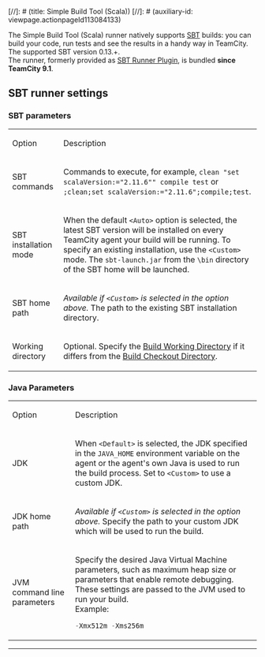 [//]: # (title: Simple Build Tool (Scala))
[//]: # (auxiliary-id: viewpage.actionpageId113084133)

The Simple Build Tool (Scala) runner natively supports [SBT](http://www.scala-sbt.org/) builds: you can build your code, run tests and see the results in a handy way in TeamCity. The supported SBT version 0.13.\+.   
The runner, formerly provided as [SBT Runner Plugin](https://confluence.jetbrains.com/display/TW/SBT+Runner+Plugin), is bundled __since TeamCity 9.1__.



## SBT runner settings


### SBT parameters



<table>
<tr>


<td>

Option 


</td>


<td>

Description 


</td>
</tr>
<tr>


<td>

SBT commands 


</td>


<td>

Commands to execute, for example, `clean "set scalaVersion:="2.11.6"" compile test` or `;clean;set scalaVersion:="2.11.6";compile;test`. 


</td>
</tr>
<tr>


<td>

SBT installation mode 


</td>


<td>

When the default `<Auto>` option is selected, the latest SBT version will be installed on every TeamCity agent your build will be running. To specify an existing installation, use the `<Custom>` mode. The `sbt-launch.jar` from the `\bin` directory of the SBT home will be launched. 


</td>
</tr>
<tr>


<td>

SBT home path 


</td>


<td>

_Available if `<Custom>` is selected in the option above._ The path to the existing SBT installation directory.


</td>
</tr>
<tr>


<td>

Working directory 


</td>


<td>

Optional. Specify the [Build Working Directory](build-working-directory.md) if it differs from the [Build Checkout Directory](build-checkout-directory.md). 


</td>
</tr>
</table>




### Java Parameters



<table>
<tr>


<td>

Option 


</td>


<td>

Description 


</td>
</tr>
<tr>


<td>

JDK 


</td>


<td>

 When `<Default>` is selected, the JDK specified in the `JAVA_HOME` environment variable on the agent or the agent's own Java is used to run the build process. Set to `<Custom>` to use a custom JDK. 


</td>
</tr>
<tr>


<td>

JDK home path 


</td>


<td>

_Available if `<Custom>` is selected in the option above._ Specify the path to your custom JDK which will be used to run the build.


</td>
</tr>
<tr>


<td>

JVM command line parameters 


</td>


<td>

Specify the desired Java Virtual Machine parameters, such as maximum heap size or parameters that enable remote debugging. These settings are passed to the JVM used to run your build.   
 Example:



```Java
-Xmx512m -Xms256m

```

</td>
</tr>
</table>

__ __